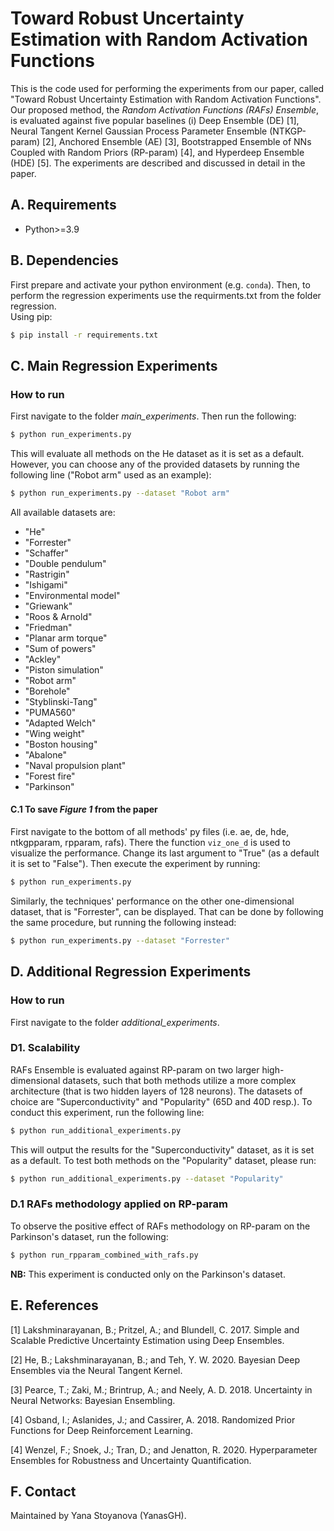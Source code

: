 # Toward Robust Uncertainty Estimation with Random Activation Functions

This is the code used for performing the experiments from our paper, called "Toward Robust Uncertainty Estimation with Random Activation Functions". Our proposed method, the _Random Activation Functions (RAFs) Ensemble_, is evaluated against five popular baselines (i) Deep Ensemble (DE) [1], Neural Tangent Kernel Gaussian Process Parameter Ensemble (NTKGP-param) [2], Anchored Ensemble (AE) [3], Bootstrapped Ensemble of NNs Coupled with Random Priors (RP-param) [4], and Hyperdeep Ensemble (HDE) [5]. The experiments are described and discussed in detail in the paper.


## A. Requirements

* Python>=3.9

## B. Dependencies

First prepare and activate your python environment (e.g. `conda`). Then, to perform the regression experiments use the requirments.txt from the folder regression.  
Using pip:
```bash
$ pip install -r requirements.txt

```

## C. Main Regression Experiments

### How to run 

First navigate to the folder _main_experiments_. Then run the following:

```bash
$ python run_experiments.py

```
This will evaluate all methods on the He dataset as it is set as a default. However, you can choose any of the provided datasets by running the following line ("Robot arm" used as an example):

```bash
$ python run_experiments.py --dataset "Robot arm"

```
All available datasets are:
- "He"
- "Forrester"
- "Schaffer"
- "Double pendulum" 
- "Rastrigin"
- "Ishigami" 
- "Environmental model"
- "Griewank"
- "Roos & Arnold"
- "Friedman"
- "Planar arm torque"
- "Sum of powers"
- "Ackley"
- "Piston simulation" 
- "Robot arm"
- "Borehole"
- "Styblinski-Tang"
- "PUMA560"
- "Adapted Welch"
- "Wing weight"
- "Boston housing"
- "Abalone"
- "Naval propulsion plant"
- "Forest fire"
- "Parkinson"

#### C.1 To save *Figure 1* from the paper
First navigate to the bottom of all methods' py files (i.e. ae, de, hde, ntkgpparam, rpparam, rafs). There the function `viz_one_d` is used to visualize the performance. Change its last argument to "True" (as a default it is set to "False"). Then execute the experiment by running:

```bash
$ python run_experiments.py

```
Similarly, the techniques' performance on the other one-dimensional dataset, that is "Forrester", can be displayed. That can be done by following the same procedure, but running the following instead:

```bash
$ python run_experiments.py --dataset "Forrester"

```

## D. Additional Regression Experiments

### How to run
First navigate to the folder _additional_experiments_.

### D1. Scalability
RAFs Ensemble is evaluated against RP-param on two larger high-dimensional datasets, such that both methods utilize a more complex architecture (that is two hidden layers of 128 neurons). The datasets of choice are "Superconductivity" and "Popularity" (65D and 40D resp.). To conduct this experiment, run the following line:

```bash
$ python run_additional_experiments.py

```
This will output the results for the "Superconductivity" dataset, as it is set as a default. To test both methods on the "Popularity" dataset, please run:

```bash
$ python run_additional_experiments.py --dataset "Popularity"

```

### D.1 RAFs methodology applied on RP-param
To observe the positive effect of RAFs methodology on RP-param on the Parkinson's dataset, run the following:

```bash
$ python run_rpparam_combined_with_rafs.py

```
**NB:** This experiment is conducted only on the Parkinson's dataset.



## E. References 

[1] Lakshminarayanan, B.; Pritzel, A.; and Blundell, C. 2017. Simple and Scalable Predictive Uncertainty Estimation using Deep Ensembles.

[2] He, B.; Lakshminarayanan, B.; and Teh, Y. W. 2020. Bayesian Deep Ensembles via the Neural Tangent Kernel.

[3] Pearce, T.; Zaki, M.; Brintrup, A.; and Neely, A. D. 2018. Uncertainty in Neural Networks: Bayesian Ensembling.

[4] Osband, I.; Aslanides, J.; and Cassirer, A. 2018. Randomized Prior Functions for Deep Reinforcement Learning.

[4] Wenzel, F.; Snoek, J.; Tran, D.; and Jenatton, R. 2020. Hyperparameter Ensembles for Robustness and Uncertainty Quantification.
	
## F. Contact

Maintained by Yana Stoyanova (YanasGH).
